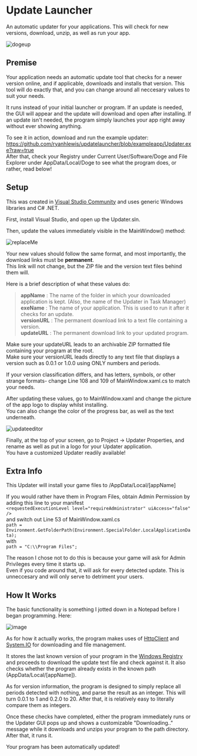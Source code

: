 # Update Launcher
An automatic updater for your applications. This will check for new versions, download, unzip, as well as run your app.

<p align="center">
  
![dogeup](https://user-images.githubusercontent.com/76540311/123501675-3ad63300-d60c-11eb-8641-f6bfadd43f4d.gif)
  
</p>

## Premise

Your application needs an automatic update tool that checks for a newer version online, and if applicable, downloads and installs that version.
This tool will do exactly that, and you can change around all neccesary values to suit your needs.

It runs instead of your initial launcher or program. If an update is needed, the GUI will appear and the update will download and open after installing.
If an update isn't needed, the program simply launches your app right away without ever showing anything.

To see it in action, download and run the example updater: https://github.com/ryanhlewis/updatelauncher/blob/exampleapp/Updater.exe?raw=true  
After that, check your Registry under Current User/Software/Doge and File Explorer under AppData/Local/Doge to see what the program does, or rather, read below!

## Setup

This was created in [Visual Studio Community](https://visualstudio.microsoft.com/vs/community/) and uses generic Windows libraries and C# .NET.

First, install Visual Studio, and open up the Updater.sln.

Then, update the values immediately visible in the MainWindow() method:

![replaceMe](https://user-images.githubusercontent.com/76540311/123501716-838dec00-d60c-11eb-812c-fa64425da0fe.png)

Your new values should follow the same format, and most importantly, the download links must be **permanent**.  
This link will not change, but the ZIP file and the version text files behind them will.

Here is a brief description of what these values do:

> **appName** : The name of the folder in which your downloaded application is kept. (Also, the name of the Updater in Task Manager)  
**exeName** : The name of your application. This is used to run it after it checks for an update.  
**versionURL** : The permanent download link to a text file containing a version.    
**updateURL** : The permanent download link to your updated program.  

Make sure your updateURL leads to an archivable ZIP formatted file containing your program at the root.  
Make sure your versionURL leads directly to any text file that displays a version such as 0.0.1 or 1.0.0 using ONLY numbers and periods.

If your version classification differs, and has letters, symbols, or other strange formats- change Line 108 and 109 of MainWindow.xaml.cs to match your needs.

After updating these values, go to MainWindow.xaml and change the picture of the app logo to display whilst installing.  
You can also change the color of the progress bar, as well as the text underneath.

![updateeditor](https://user-images.githubusercontent.com/76540311/123516081-f1afce80-d65f-11eb-8736-c59d3c6bc35f.png)


Finally, at the top of your screen, go to Project -> Updater Properties, and rename as well as put in a logo for your Updater application.  
You have a customized Updater readily available!

## Extra Info

This Updater will install your game files to /AppData/Local/[appName]  
  
If you would rather have them in Program Files, obtain Admin Permission by adding this line to your manifest   
```<requestedExecutionLevel level="requireAdministrator" uiAccess="false" />```  
and switch out Line 53 of MainWindow.xaml.cs   
``` path = Environment.GetFolderPath(Environment.SpecialFolder.LocalApplicationData); ```  
with  
``` path = "C:\\Program Files"; ```  

The reason I chose not to do this is because your game will ask for Admin Privileges every time it starts up.   
Even if you code around that, it will ask for every detected update. This is unneccesary and will only serve to detriment your users.  

## How It Works

The basic functionality is something I jotted down in a Notepad before I began programming. Here:

![image](https://user-images.githubusercontent.com/76540311/123516234-acd86780-d660-11eb-8dcc-6acd27b20a00.png)

As for how it actually works, the program makes uses of [HttpClient](https://docs.microsoft.com/en-us/dotnet/api/system.net.http.httpclient?view=net-5.0) and [System.IO](https://docs.microsoft.com/en-us/dotnet/api/system.io.stream?view=net-5.0) for downloading and file management.

It stores the last known version of your program in the [Windows Registry](https://docs.microsoft.com/en-us/dotnet/api/microsoft.win32.registry?view=net-5.0) and proceeds to download the update text file and check against it. It also checks whether the program already exists in the known path (AppData/Local/[appName]).

As for version information, the program is designed to simply replace all periods detected with nothing, and parse the result as an integer. 
This will turn 0.0.1 to 1 and 0.2.0 to 20. After that, it is relatively easy to literally compare them as integers.

Once these checks have completed, either the program immediately runs or the Updater GUI pops up and shows a customizable "Downloading.." message while it downloads and unzips your program to the path directory. After that, it runs it.

Your program has been automatically updated!




 
